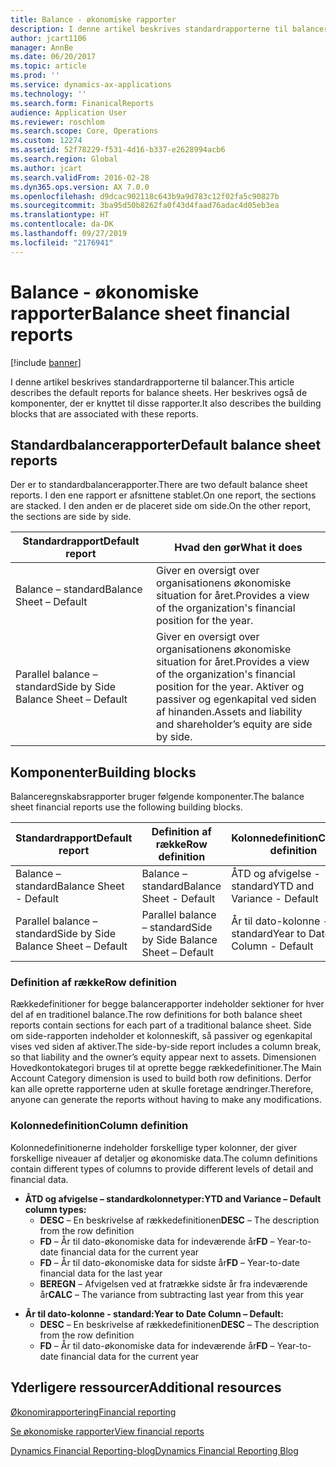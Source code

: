 ```yaml
---
title: Balance - økonomiske rapporter
description: I denne artikel beskrives standardrapporterne til balancer. Her beskrives også de komponenter, der er knyttet til disse rapporter.
author: jcart1106
manager: AnnBe
ms.date: 06/20/2017
ms.topic: article
ms.prod: ''
ms.service: dynamics-ax-applications
ms.technology: ''
ms.search.form: FinanicalReports
audience: Application User
ms.reviewer: roschlom
ms.search.scope: Core, Operations
ms.custom: 12274
ms.assetid: 52f78229-f531-4d16-b337-e2628994acb6
ms.search.region: Global
ms.author: jcart
ms.search.validFrom: 2016-02-28
ms.dyn365.ops.version: AX 7.0.0
ms.openlocfilehash: d9dcac902118c643b9a9d783c12f02fa5c90827b
ms.sourcegitcommit: 3ba95d50b8262fa0f43d4faad76adac4d05eb3ea
ms.translationtype: HT
ms.contentlocale: da-DK
ms.lasthandoff: 09/27/2019
ms.locfileid: "2176941"
---
```

# <a name="balance-sheet-financial-reports"></a><span data-ttu-id="7eb4a-104">Balance - økonomiske rapporter</span><span class="sxs-lookup"><span data-stu-id="7eb4a-104">Balance sheet financial reports</span></span>

[!include [banner](../includes/banner.md)]

<span data-ttu-id="7eb4a-105">I denne artikel beskrives standardrapporterne til balancer.</span><span class="sxs-lookup"><span data-stu-id="7eb4a-105">This article describes the default reports for balance sheets.</span></span> <span data-ttu-id="7eb4a-106">Her beskrives også de komponenter, der er knyttet til disse rapporter.</span><span class="sxs-lookup"><span data-stu-id="7eb4a-106">It also describes the building blocks that are associated with these reports.</span></span> 

<a name="default-balance-sheet-reports"></a><span data-ttu-id="7eb4a-107">Standardbalancerapporter</span><span class="sxs-lookup"><span data-stu-id="7eb4a-107">Default balance sheet reports</span></span>
-----------------------------

<span data-ttu-id="7eb4a-108">Der er to standardbalancerapporter.</span><span class="sxs-lookup"><span data-stu-id="7eb4a-108">There are two default balance sheet reports.</span></span> <span data-ttu-id="7eb4a-109">I den ene rapport er afsnittene stablet.</span><span class="sxs-lookup"><span data-stu-id="7eb4a-109">On one report, the sections are stacked.</span></span> <span data-ttu-id="7eb4a-110">I den anden er de placeret side om side.</span><span class="sxs-lookup"><span data-stu-id="7eb4a-110">On the other report, the sections are side by side.</span></span>

| <span data-ttu-id="7eb4a-111">Standardrapport</span><span class="sxs-lookup"><span data-stu-id="7eb4a-111">Default report</span></span>                       | <span data-ttu-id="7eb4a-112">Hvad den gør</span><span class="sxs-lookup"><span data-stu-id="7eb4a-112">What it does</span></span>                                                                                                                           |
|--------------------------------------|----------------------------------------------------------------------------------------------------------------------------------------|
| <span data-ttu-id="7eb4a-113">Balance – standard</span><span class="sxs-lookup"><span data-stu-id="7eb4a-113">Balance Sheet – Default</span></span>              | <span data-ttu-id="7eb4a-114">Giver en oversigt over organisationens økonomiske situation for året.</span><span class="sxs-lookup"><span data-stu-id="7eb4a-114">Provides a view of the organization's financial position for the year.</span></span>                                                                 |
| <span data-ttu-id="7eb4a-115">Parallel balance – standard</span><span class="sxs-lookup"><span data-stu-id="7eb4a-115">Side by Side Balance Sheet – Default</span></span> | <span data-ttu-id="7eb4a-116">Giver en oversigt over organisationens økonomiske situation for året.</span><span class="sxs-lookup"><span data-stu-id="7eb4a-116">Provides a view of the organization's financial position for the year.</span></span> <span data-ttu-id="7eb4a-117">Aktiver og passiver og egenkapital ved siden af hinanden.</span><span class="sxs-lookup"><span data-stu-id="7eb4a-117">Assets and liability and shareholder’s equity are side by side.</span></span> |

## <a name="building-blocks"></a><span data-ttu-id="7eb4a-118">Komponenter</span><span class="sxs-lookup"><span data-stu-id="7eb4a-118">Building blocks</span></span>
<span data-ttu-id="7eb4a-119">Balanceregnskabsrapporter bruger følgende komponenter.</span><span class="sxs-lookup"><span data-stu-id="7eb4a-119">The balance sheet financial reports use the following building blocks.</span></span>

| <span data-ttu-id="7eb4a-120">Standardrapport</span><span class="sxs-lookup"><span data-stu-id="7eb4a-120">Default report</span></span>                       | <span data-ttu-id="7eb4a-121">Definition af række</span><span class="sxs-lookup"><span data-stu-id="7eb4a-121">Row definition</span></span>                       | <span data-ttu-id="7eb4a-122">Kolonnedefinition</span><span class="sxs-lookup"><span data-stu-id="7eb4a-122">Column definition</span></span>             |
|--------------------------------------|--------------------------------------|-------------------------------|
| <span data-ttu-id="7eb4a-123">Balance – standard</span><span class="sxs-lookup"><span data-stu-id="7eb4a-123">Balance Sheet - Default</span></span>              | <span data-ttu-id="7eb4a-124">Balance – standard</span><span class="sxs-lookup"><span data-stu-id="7eb4a-124">Balance Sheet - Default</span></span>              | <span data-ttu-id="7eb4a-125">ÅTD og afvigelse - standard</span><span class="sxs-lookup"><span data-stu-id="7eb4a-125">YTD and Variance - Default</span></span>    |
| <span data-ttu-id="7eb4a-126">Parallel balance – standard</span><span class="sxs-lookup"><span data-stu-id="7eb4a-126">Side by Side Balance Sheet – Default</span></span> | <span data-ttu-id="7eb4a-127">Parallel balance – standard</span><span class="sxs-lookup"><span data-stu-id="7eb4a-127">Side by Side Balance Sheet – Default</span></span> | <span data-ttu-id="7eb4a-128">År til dato-kolonne - standard</span><span class="sxs-lookup"><span data-stu-id="7eb4a-128">Year to Date Column - Default</span></span> |

### <a name="row-definition"></a><span data-ttu-id="7eb4a-129">Definition af række</span><span class="sxs-lookup"><span data-stu-id="7eb4a-129">Row definition</span></span>

<span data-ttu-id="7eb4a-130">Rækkedefinitioner for begge balancerapporter indeholder sektioner for hver del af en traditionel balance.</span><span class="sxs-lookup"><span data-stu-id="7eb4a-130">The row definitions for both balance sheet reports contain sections for each part of a traditional balance sheet.</span></span> <span data-ttu-id="7eb4a-131">Side om side-rapporten indeholder et kolonneskift, så passiver og egenkapital vises ved siden af aktiver.</span><span class="sxs-lookup"><span data-stu-id="7eb4a-131">The side-by-side report includes a column break, so that liability and the owner’s equity appear next to assets.</span></span> <span data-ttu-id="7eb4a-132">Dimensionen Hovedkontokategori bruges til at oprette begge rækkedefinitioner.</span><span class="sxs-lookup"><span data-stu-id="7eb4a-132">The Main Account Category dimension is used to build both row definitions.</span></span> <span data-ttu-id="7eb4a-133">Derfor kan alle oprette rapporterne uden at skulle foretage ændringer.</span><span class="sxs-lookup"><span data-stu-id="7eb4a-133">Therefore, anyone can generate the reports without having to make any modifications.</span></span>

### <a name="column-definition"></a><span data-ttu-id="7eb4a-134">Kolonnedefinition</span><span class="sxs-lookup"><span data-stu-id="7eb4a-134">Column definition</span></span>

<span data-ttu-id="7eb4a-135">Kolonnedefinitionerne indeholder forskellige typer kolonner, der giver forskellige niveauer af detaljer og økonomiske data.</span><span class="sxs-lookup"><span data-stu-id="7eb4a-135">The column definitions contain different types of columns to provide different levels of detail and financial data.</span></span>

-   <span data-ttu-id="7eb4a-136">**ÅTD og afvigelse – standardkolonnetyper:**</span><span class="sxs-lookup"><span data-stu-id="7eb4a-136">**YTD and Variance – Default column types:**</span></span>
    -   <span data-ttu-id="7eb4a-137">**DESC** – En beskrivelse af rækkedefinitionen</span><span class="sxs-lookup"><span data-stu-id="7eb4a-137">**DESC** – The description from the row definition</span></span>
    -   <span data-ttu-id="7eb4a-138">**FD** – År til dato-økonomiske data for indeværende år</span><span class="sxs-lookup"><span data-stu-id="7eb4a-138">**FD** – Year-to-date financial data for the current year</span></span>
    -   <span data-ttu-id="7eb4a-139">**FD** – År til dato-økonomiske data for sidste år</span><span class="sxs-lookup"><span data-stu-id="7eb4a-139">**FD** – Year-to-date financial data for the last year</span></span>
    -   <span data-ttu-id="7eb4a-140">**BEREGN** – Afvigelsen ved at fratrække sidste år fra indeværende år</span><span class="sxs-lookup"><span data-stu-id="7eb4a-140">**CALC** – The variance from subtracting last year from this year</span></span>

<!-- -->

-   <span data-ttu-id="7eb4a-141">**År til dato-kolonne - standard:**</span><span class="sxs-lookup"><span data-stu-id="7eb4a-141">**Year to Date Column – Default:**</span></span>
    -   <span data-ttu-id="7eb4a-142">**DESC** – En beskrivelse af rækkedefinitionen</span><span class="sxs-lookup"><span data-stu-id="7eb4a-142">**DESC** – The description from the row definition</span></span>
    -   <span data-ttu-id="7eb4a-143">**FD** – År til dato-økonomiske data for indeværende år</span><span class="sxs-lookup"><span data-stu-id="7eb4a-143">**FD** – Year-to-date financial data for the current year</span></span>



<a name="additional-resources"></a><span data-ttu-id="7eb4a-144">Yderligere ressourcer</span><span class="sxs-lookup"><span data-stu-id="7eb4a-144">Additional resources</span></span>
--------

[<span data-ttu-id="7eb4a-145">Økonomirapportering</span><span class="sxs-lookup"><span data-stu-id="7eb4a-145">Financial reporting</span></span>](financial-reporting-getting-started.md)

[<span data-ttu-id="7eb4a-146">Se økonomiske rapporter</span><span class="sxs-lookup"><span data-stu-id="7eb4a-146">View financial reports</span></span>](view-financial-reports.md)

[<span data-ttu-id="7eb4a-147">Dynamics Financial Reporting-blog</span><span class="sxs-lookup"><span data-stu-id="7eb4a-147">Dynamics Financial Reporting Blog</span></span>](https://blogs.msdn.com/b/dynamics_financial_reporting/)



